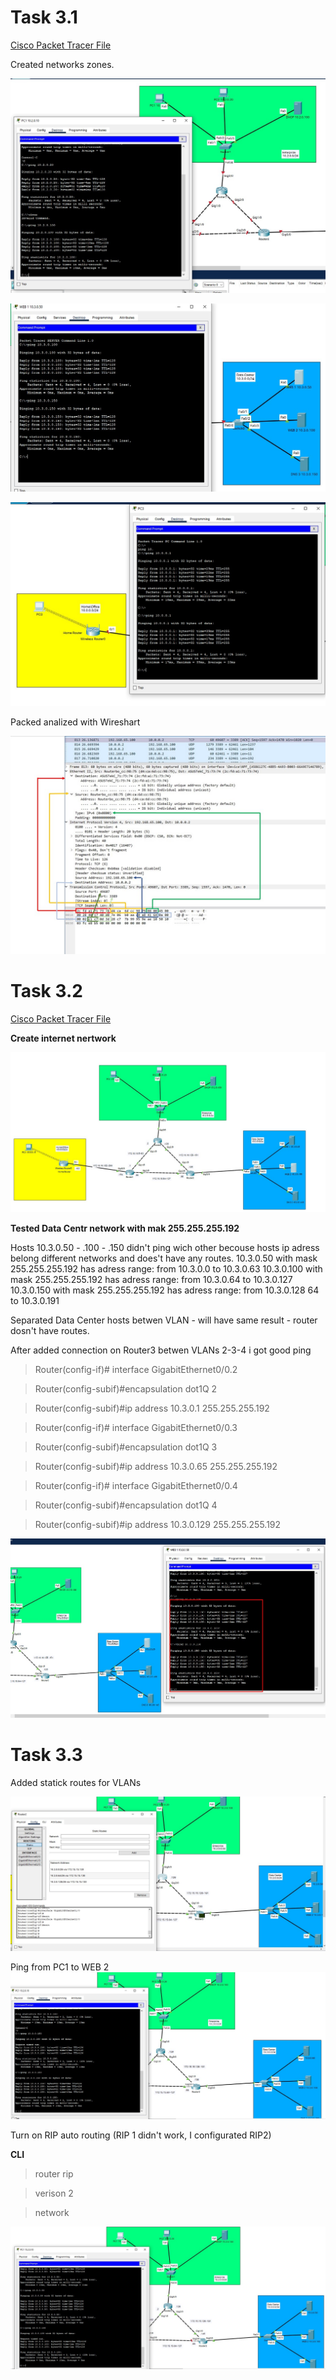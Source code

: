 # **Task 3.1** #
[Cisco Packet Tracer File](/Task3.1.pkt)

Created networks zones.

![1.enterprize_ping](images/1.enterprize_ping.jpg)

![2.datacentr_ping](images/2.datacentr_ping.jpg)

![3.home_ping](images/3.home_ping.jpg)

Packed analized with Wireshart

![4.wireshark](images/4.wireshark.jpg)


# **Task 3.2** #
[Cisco Packet Tracer File](/Task3.2.pkt)

**Create internet nertwork**

![5.internet](images/5.internet.jpg)

**Tested Data Centr network with mak 255.255.255.192**

Hosts 10.3.0.50 - .100 - .150 didn't ping wich other becouse hosts ip adress belong different networks and does't have any routes.
10.3.0.50 with mask 255.255.255.192 has adress range: from 10.3.0.0 to 10.3.0.63
10.3.0.100 with mask 255.255.255.192 has adress range: from 10.3.0.64 to 10.3.0.127
10.3.0.150 with mask 255.255.255.192 has adress range: from 10.3.0.128 64 to 10.3.0.191

Separated Data Center hosts betwen VLAN - will have same result - router dosn't have routes.

After added connection on Router3 betwen VLANs 2-3-4 i got good ping

>Router(config-if)# interface GigabitEthernet0/0.2

>Router(config-subif)#encapsulation dot1Q 2

>Router(config-subif)#ip address 10.3.0.1 255.255.255.192

>Router(config-if)# interface GigabitEthernet0/0.3

>Router(config-subif)#encapsulation dot1Q 3

>Router(config-subif)#ip address 10.3.0.65 255.255.255.192

>Router(config-if)# interface GigabitEthernet0/0.4

>Router(config-subif)#encapsulation dot1Q 4

>Router(config-subif)#ip address 10.3.0.129 255.255.255.192


![6.pingAfterVlanRouting](images/6.pingAfterVlanRouting.jpg)


# **Task 3.3** #

Added statick routes for VLANs

![7.StaticRoutesForVLANs](images/7.StaticRoutesForVLANs.jpg)

Ping from PC1 to WEB 2
![8.PingPC1toWEB2](images/8.PingPC1toWEB2.jpg)

Turn on RIP auto routing (RIP 1 didn't work, I configurated RIP2)

**CLI**
>router rip

>verison 2

>network

![9.RIProutingPing](images/9.RIProutingPing.jpg)









